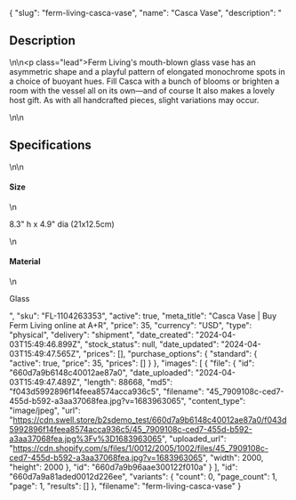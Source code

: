 {
  "slug": "ferm-living-casca-vase",
  "name": "Casca Vase",
  "description": "<h2>Description</h2>\n<!-- split -->\n<p class=\"lead\">Ferm Living's mouth-blown glass vase has an asymmetric shape and a playful pattern of elongated monochrome spots in a choice of buoyant hues. Fill Casca with a bunch of blooms or brighten a room with the vessel all on its own—and of course It also makes a lovely host gift. As with all handcrafted pieces, slight variations may occur.</p>\n<!-- split -->\n<h2>Specifications</h2>\n<!-- split -->\n<h4>Size</h4>\n<p>8.3\" h x 4.9\" dia (21x12.5cm)</p>\n<h4>Material</h4>\n<p>Glass</p>",
  "sku": "FL-1104263353",
  "active": true,
  "meta_title": "Casca Vase | Buy Ferm Living online at A+R",
  "price": 35,
  "currency": "USD",
  "type": "physical",
  "delivery": "shipment",
  "date_created": "2024-04-03T15:49:46.899Z",
  "stock_status": null,
  "date_updated": "2024-04-03T15:49:47.565Z",
  "prices": [],
  "purchase_options": {
    "standard": {
      "active": true,
      "price": 35,
      "prices": []
    }
  },
  "images": [
    {
      "file": {
        "id": "660d7a9b6148c40012ae87a0",
        "date_uploaded": "2024-04-03T15:49:47.489Z",
        "length": 88668,
        "md5": "f043d5992896f14feea8574acca936c5",
        "filename": "45_7909108c-ced7-455d-b592-a3aa37068fea.jpg?v=1683963065",
        "content_type": "image/jpeg",
        "url": "https://cdn.swell.store/b2sdemo_test/660d7a9b6148c40012ae87a0/f043d5992896f14feea8574acca936c5/45_7909108c-ced7-455d-b592-a3aa37068fea.jpg%3Fv%3D1683963065",
        "uploaded_url": "https://cdn.shopify.com/s/files/1/0012/2005/1002/files/45_7909108c-ced7-455d-b592-a3aa37068fea.jpg?v=1683963065",
        "width": 2000,
        "height": 2000
      },
      "id": "660d7a9b96aae300122f010a"
    }
  ],
  "id": "660d7a9a81aded0012d226ee",
  "variants": {
    "count": 0,
    "page_count": 1,
    "page": 1,
    "results": []
  },
  "filename": "ferm-living-casca-vase"
}